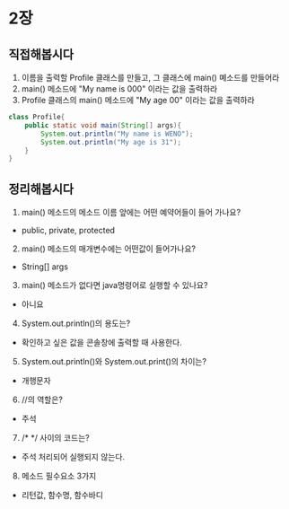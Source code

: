 # 2장

## 직접해봅시다
1. 이름을 출력할 Profile 클래스를 만들고, 그 클래스에 main() 몌소드를 만들어라
2. main() 메소드에 "My name is 000" 이라는 값을 출력하라
3. Profile 클래스의 main() 메소드에 "My age 00" 이라는 값을 출력하라
```java
class Profile{
    public static void main(String[] args){
        System.out.println("My name is WENO");
        System.out.println("My age is 31");
    }
}
```

## 정리해봅시다
1. main() 메소드의 메소드 이름 앞에는 어떤 예약어들이 들어 가나요?
- public, private, protected
2. main() 메소드의 매개변수에는 어떤값이 들어가나요?
- String[] args
3. main() 메소드가 없다면 java명령어로 실행할 수 있나요?
- 아니요
4. System.out.println()의 용도는?
- 확인하고 싶은 값을 콘솔창에 출력할 때 사용한다.
5. System.out.println()와 System.out.print()의 차이는?
- 개행문자
6. //의 역할은?
- 주석
7. /* */ 사이의 코드는?
- 주석 처리되어 실행되지 않는다.
8. 메소드 필수요소 3가지
- 리턴값, 함수명, 함수바디
